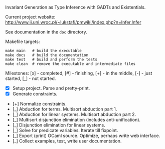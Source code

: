 Invariant Generation as Type Inference with GADTs and Existentials.

Current project website: http://www.ii.uni.wroc.pl/~lukstafi/pmwiki/index.php?n=Infer.Infer

See documentation in the `doc` directory.

Makefile targets:
```
make main   # build the executable
make docs   # build the documentation
make test   # build and perform the tests
make clean  # remove the executable and intermediate files
```

Milestones: [x] - completed, [#] - finishing, [+] - in the middle, [-] - just started, [_] - not started.
- [x] Setup project. Parse and pretty-print.
- [x] Generate constraints.
- [+] Normalize constraints.
- [_] Abduction for terms. Multisort abduction part 1.
- [_] Abduction for linear systems. Multisort abduction part 2.
- [_] Multisort disjunction elimination (includes anti-unification).
- [_] Disjunction elimination for linear systems.
- [_] Solve for predicate variables. Iterate till fixpoint.
- [_] Export (print) OCaml source. Optimize, perhaps write web interface.
- [_] Collect examples, test, write user documentation.

